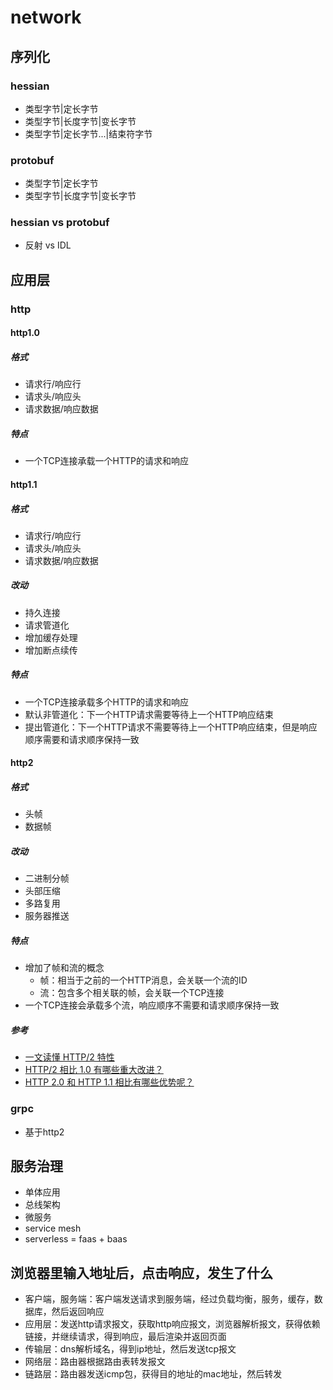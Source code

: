 # network

## 序列化

### hessian

- 类型字节|定长字节
- 类型字节|长度字节|变长字节
- 类型字节|定长字节...|结束符字节

### protobuf

- 类型字节|定长字节
- 类型字节|长度字节|变长字节

### hessian vs protobuf

- 反射 vs IDL

## 应用层

### http

#### http1.0

##### 格式

- 请求行/响应行
- 请求头/响应头
- 请求数据/响应数据

##### 特点

- 一个TCP连接承载一个HTTP的请求和响应

#### http1.1
 
##### 格式

- 请求行/响应行
- 请求头/响应头
- 请求数据/响应数据

##### 改动

- 持久连接
- 请求管道化
- 增加缓存处理
- 增加断点续传

##### 特点

- 一个TCP连接承载多个HTTP的请求和响应
- 默认非管道化：下一个HTTP请求需要等待上一个HTTP响应结束
- 提出管道化：下一个HTTP请求不需要等待上一个HTTP响应结束，但是响应顺序需要和请求顺序保持一致

#### http2

##### 格式

- 头帧
- 数据帧

##### 改动

- 二进制分帧
- 头部压缩
- 多路复用
- 服务器推送

##### 特点

- 增加了帧和流的概念
  - 帧：相当于之前的一个HTTP消息，会关联一个流的ID
  - 流：包含多个相关联的帧，会关联一个TCP连接
- 一个TCP连接会承载多个流，响应顺序不需要和请求顺序保持一致

##### 参考

- [一文读懂 HTTP/2 特性](https://zhuanlan.zhihu.com/p/26559480)
- [HTTP/2 相比 1.0 有哪些重大改进？](https://www.zhihu.com/question/34074946)
- [HTTP 2.0 和 HTTP 1.1 相比有哪些优势呢？](https://www.zhihu.com/question/306768582)

### grpc

- 基于http2

## 服务治理

- 单体应用
- 总线架构
- 微服务
- service mesh
- serverless = faas + baas

## 浏览器里输入地址后，点击响应，发生了什么

- 客户端，服务端：客户端发送请求到服务端，经过负载均衡，服务，缓存，数据库，然后返回响应
- 应用层：发送http请求报文，获取http响应报文，浏览器解析报文，获得依赖链接，并继续请求，得到响应，最后渲染并返回页面
- 传输层：dns解析域名，得到ip地址，然后发送tcp报文
- 网络层：路由器根据路由表转发报文
- 链路层：路由器发送icmp包，获得目的地址的mac地址，然后转发

